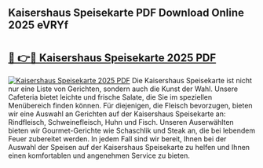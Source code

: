 ## Kaisershaus Speisekarte PDF Download Online 2025 eVRYf

# <h2><a href="http://gc6tht.nevu.top/?p=Kaisershaus+Speisekarte">🔗 👉🔴 Kaisershaus Speisekarte 2025 PDF</a></h2>

[![Kaisershaus Speisekarte 2025 PDF](https://i.imgur.com/dBaPXMq.png)](http://gc6tht.nevu.top/?p=Kaisershaus+Speisekarte)
Die Kaisershaus Speisekarte ist nicht nur eine Liste von Gerichten, sondern auch die Kunst der Wahl. Unsere Cafeteria bietet leichte und frische Salate, die Sie im speziellen Menübereich finden können. Für diejenigen, die Fleisch bevorzugen, bieten wir eine Auswahl an Gerichten auf der Kaisershaus Speisekarte an: Rindfleisch, Schweinefleisch, Huhn und Fisch. Unseren Auserwählten bieten wir Gourmet-Gerichte wie Schaschlik und Steak an, die bei lebendem Feuer zubereitet werden. In jedem Fall sind wir bereit, Ihnen bei der Auswahl der Speisen auf der Kaisershaus Speisekarte zu helfen und Ihnen einen komfortablen und angenehmen Service zu bieten.
